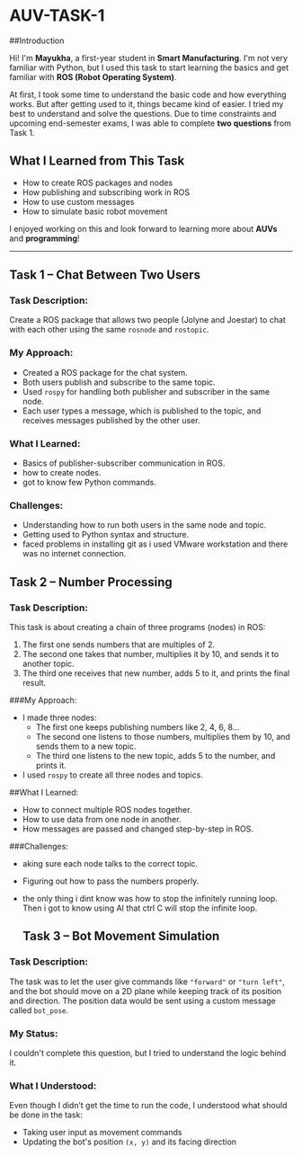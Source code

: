 # AUV-TASK-1

##Introduction

Hi! I'm **Mayukha**, a first-year student in **Smart Manufacturing**. I'm not very familiar with Python, but I used this task to start learning the basics and get familiar with **ROS (Robot Operating System)**.

At first, I took some time to understand the basic code and how everything works. But after getting used to it, things became kind of  easier. I tried my best to understand and solve the questions. Due to time constraints and upcoming end-semester exams, I was able to complete **two questions** from Task 1.

## What I Learned from This Task

- How to create ROS packages and nodes  
- How publishing and subscribing work in ROS  
- How to use custom messages  
- How to simulate basic robot movement  

I enjoyed working on this and look forward to learning more about **AUVs** and **programming**!

---

## Task 1 – Chat Between Two Users

### Task Description:
Create a ROS package that allows two people (Jolyne and Joestar) to chat with each other using the same `rosnode` and `rostopic`.

### My Approach:
- Created a ROS package for the chat system.
- Both users publish and subscribe to the same topic.
- Used `rospy` for handling both publisher and subscriber in the same node.
- Each user types a message, which is published to the topic, and receives messages published by the other user.

### What I Learned:
- Basics of publisher-subscriber communication in ROS.
- how to create nodes.
- got to know few Python commands.

### Challenges:
- Understanding how to run both users in the same node and topic.
- Getting used to Python syntax and structure.
- faced problems in installing git as i used VMware workstation and there was no internet connection.

  
 ## Task 2 – Number Processing

### Task Description:
This task is about creating a chain of three programs (nodes) in ROS:

1. The first one sends numbers that are multiples of 2.
2. The second one takes that number, multiplies it by 10, and sends it to another topic.
3. The third one receives that new number, adds 5 to it, and prints the final result.

###My Approach:
- I made three nodes:
  - The first one keeps publishing numbers like 2, 4, 6, 8...
  - The second one listens to those numbers, multiplies them by 10, and sends them to a new topic.
  - The third one listens to the new topic, adds 5 to the number, and prints it.
- I used `rospy` to create all three nodes and topics.

##What I Learned:
- How to connect multiple ROS nodes together.
- How to use data from one node in another.
- How messages are passed and changed step-by-step in ROS.

###Challenges:
- aking sure each node talks to the correct topic.
- Figuring out how to pass the numbers properly.
- the only thing i dint know was how to stop the infinitely running loop. Then i got to know using AI that ctrl C will stop the infinite loop.

  ## Task 3 – Bot Movement Simulation

### Task Description:
The task was to let the user give commands like `"forward"` or `"turn left"`, and the bot should move on a 2D plane while keeping track of its position and direction. The position data would be sent using a custom message called `bot_pose`.
###  My Status:
I couldn't complete this question, but I tried to understand the logic behind it.

###  What I Understood:
Even though I didn’t get the time to run the code, I understood what should be done in the task:
- Taking user input as movement commands
- Updating the bot's position `(x, y)` and its facing direction

  

